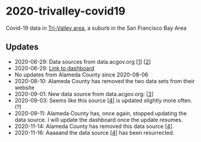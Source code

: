 # 2020-trivalley-covid19

Covid-19 data in [Tri-Valley area](https://en.wikipedia.org/wiki/Tri-Valley), a suburb in the San Francisco Bay Area


## Updates
- 2020-06-29: Data sources from data.acgov.org [[1](https://data.acgov.org/datasets/AC-HCSA::alameda-county-cumulative-cases-by-place-and-zip)] [[2](https://data.acgov.org/datasets/AC-HCSA::alameda-county-covid-19-cases-and-rates-1)]
- 2020-06-29: [Link to dashboard](https://tszhim-tsui.github.io/2020-trivalley-covid19)
- No updates from Alameda County since 2020-08-06
- 2020-08-10: Alameda County has removed the two data sets from their website
- 2020-09-01: New data source from data.acgov.org: [[3](https://data.acgov.org/datasets/5d6bf4760af64db48b6d053e7569a47b/data?layer=3)]
- 2020-09-03: Seems like this source [[4](https://data.acgov.org/datasets/5d6bf4760af64db48b6d053e7569a47b_3/)] is updated slightly more often. (?)
- 2020-09-11: Alameda County has, once again, stopped updating the data source. I will update the dashboard once the update resumes.
- 2020-11-14: Alameda County has removed this data source [[4](https://data.acgov.org/datasets/5d6bf4760af64db48b6d053e7569a47b_3/)].
- 2020-11-16: Aaaaand the data source [[4](https://data.acgov.org/datasets/5d6bf4760af64db48b6d053e7569a47b_3/)] has been resurrected. 
